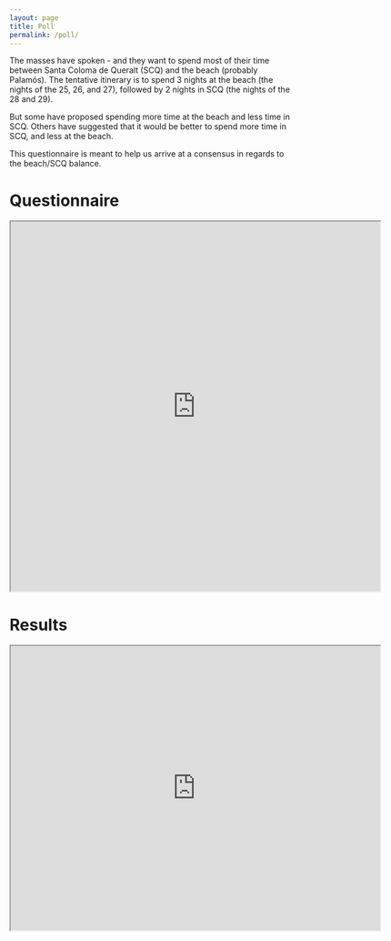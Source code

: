 ```yaml
---
layout: page
title: Poll
permalink: /poll/
---
```


The masses have spoken - and they want to spend most of their time between Santa Coloma de Queralt (SCQ) and the beach (probably Palamós).  The tentative itinerary is to spend 3 nights at the beach (the nights of the 25, 26, and 27), followed by 2 nights in SCQ (the nights of the 28 and 29).  


But some have proposed spending more time at the beach and less time in SCQ.  Others have suggested that it would be better to spend more time in SCQ, and less at the beach.  


This questionnaire is meant to help us arrive at a consensus in regards to the beach/SCQ balance.

# Questionnaire  

<iframe src = 'http://goo.gl/forms/D9dNMDO7MN' width = 650, height = 650 align='center'></iframe>


# Results  



<iframe src = 'https://docs.google.com/spreadsheets/d/10Ak3vaERlh99j0I3PzjBb0iN8UgqddlG2OWw7j8n7Z8/edit?usp=sharing' width = 650, height = 500, align='center'></iframe>
